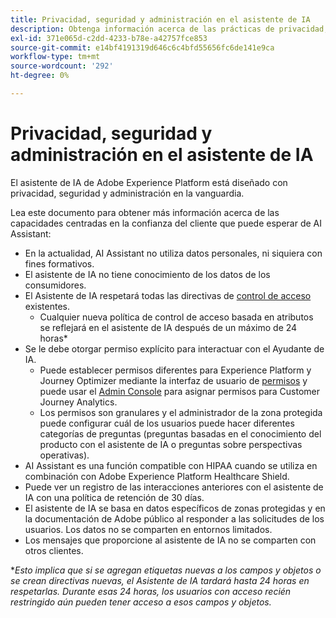 ```yaml
---
title: Privacidad, seguridad y administración en el asistente de IA
description: Obtenga información acerca de las prácticas de privacidad, seguridad y gobernanza de AI Assistant.
exl-id: 371e065d-c2dd-4233-b78e-a42757fce853
source-git-commit: e14bf4191319d646c6c4bfd55656fc6de141e9ca
workflow-type: tm+mt
source-wordcount: '292'
ht-degree: 0%

---
```


# Privacidad, seguridad y administración en el asistente de IA

El asistente de IA de Adobe Experience Platform está diseñado con privacidad, seguridad y administración en la vanguardia.

Lea este documento para obtener más información acerca de las capacidades centradas en la confianza del cliente que puede esperar de AI Assistant:

* En la actualidad, AI Assistant no utiliza datos personales, ni siquiera con fines formativos.
* El asistente de IA no tiene conocimiento de los datos de los consumidores.
* El Asistente de IA respetará todas las directivas de [control de acceso](../access-control/home.md) existentes.
   * Cualquier nueva política de control de acceso basada en atributos se reflejará en el asistente de IA después de un máximo de 24 horas*
* Se le debe otorgar permiso explícito para interactuar con el Ayudante de IA.
   * Puede establecer permisos diferentes para Experience Platform y Journey Optimizer mediante la interfaz de usuario de [permisos](../access-control/abac/ui/permissions.md) y puede usar el [Admin Console](../access-control/ui/browse.md) para asignar permisos para Customer Journey Analytics.
   * Los permisos son granulares y el administrador de la zona protegida puede configurar cuál de los usuarios puede hacer diferentes categorías de preguntas (preguntas basadas en el conocimiento del producto con el asistente de IA o preguntas sobre perspectivas operativas).
* AI Assistant es una función compatible con HIPAA cuando se utiliza en combinación con Adobe Experience Platform Healthcare Shield.
* Puede ver un registro de las interacciones anteriores con el asistente de IA con una política de retención de 30 días.
* El asistente de IA se basa en datos específicos de zonas protegidas y en la documentación de Adobe público al responder a las solicitudes de los usuarios. Los datos no se comparten en entornos limitados.
* Los mensajes que proporcione al asistente de IA no se comparten con otros clientes.

**Esto implica que si se agregan etiquetas nuevas a los campos y objetos o se crean directivas nuevas, el Asistente de IA tardará hasta 24 horas en respetarlas. Durante esas 24 horas, los usuarios con acceso recién restringido aún pueden tener acceso a esos campos y objetos.*
